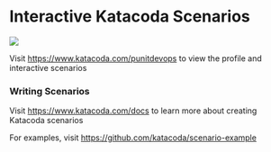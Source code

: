 # Interactive Katacoda Scenarios

[![](http://shields.katacoda.com/katacoda/punitdevops/count.svg)](https://www.katacoda.com/punitdevops "Get your profile on Katacoda.com")

Visit https://www.katacoda.com/punitdevops to view the profile and interactive scenarios

### Writing Scenarios
Visit https://www.katacoda.com/docs to learn more about creating Katacoda scenarios

For examples, visit https://github.com/katacoda/scenario-example
